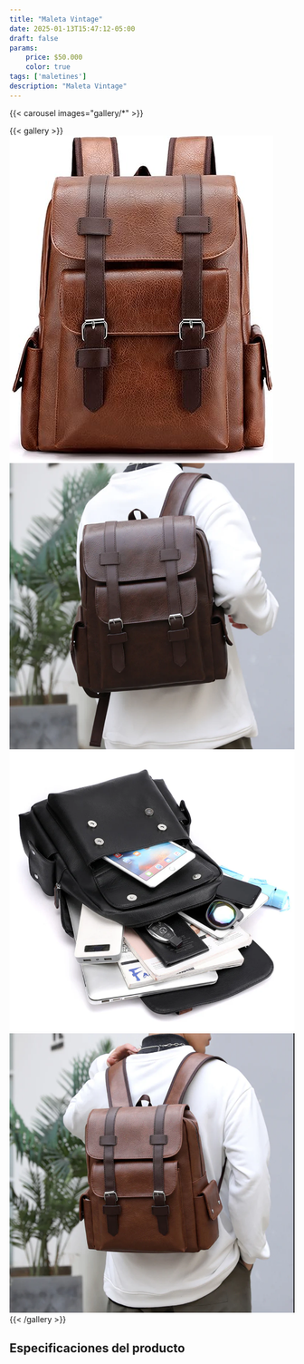 ```yaml
---
title: "Maleta Vintage"
date: 2025-01-13T15:47:12-05:00
draft: false
params:
    price: $50.000
    color: true
tags: ['maletines']
description: "Maleta Vintage"
---
```


{{< carousel images="gallery/*" >}}
<p>  </p>
{{< gallery >}}
  <img src="gallery/01.jpg" class="grid-w25 md:grid-w20 xl:grid-w15" />
  <img src="gallery/02.png" class="grid-w25 md:grid-w20 xl:grid-w15" />
  <img src="gallery/03.png" class="grid-w25 md:grid-w20 xl:grid-w15" />
  <img src="gallery/04.jpg" class="grid-w25 md:grid-w20 xl:grid-w15" />
{{< /gallery >}}
<p>  </p>

## Especificaciones del producto
